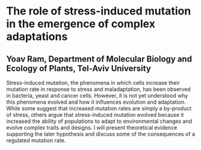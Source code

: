 # The role of stress-induced mutation in the emergence of complex adaptations
## Yoav Ram, Department of Molecular Biology and Ecology of Plants, Tel-Aviv University


Stress-induced mutation, the phenomena in which cells increase their mutation rate in response to stress and maladaptation, has been observed in bacteria, yeast and cancer cells. 
However, it is not yet understood why this phenomena evolved and how it influences evolution and adaptation. 
While some suggest that increased mutation rates are simply a by-product of stress, others argue that stress-induced mutation evolved because it increased the ability of populations to adapt to environmental changes and evolve complex traits and designs. 
I will present theoretical evidence supporting the later hypothesis and discuss some of the consequences of a regulated mutation rate.
